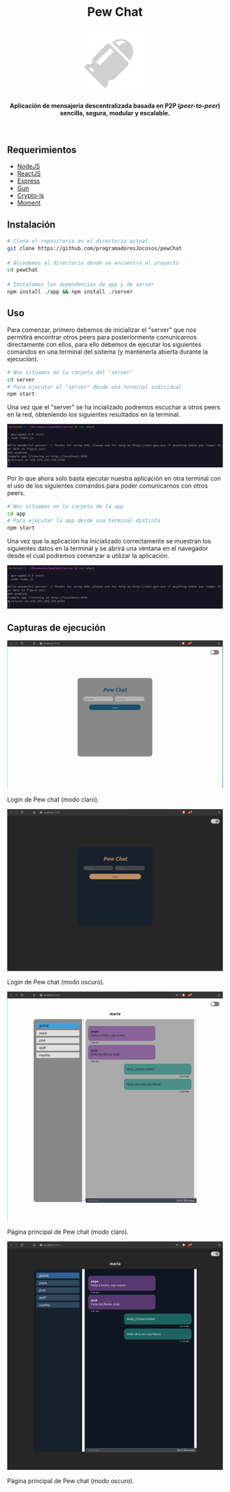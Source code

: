 <div align="center">
  <h1>Pew Chat</h1>
  <img width=30% height=25% src="./app/public/pew.png" alter=""></img>
  <h4>Aplicación de mensajería descentralizada basada en P2P (<i>peer-to-peer</i>) sencilla, segura, modular y escalable.</h4>
  <br>
</div>

<div>
  <h2>Requerimientos</h2>
  <ul>
    <li><a href="https://nodejs.org/es/" rel="external">NodeJS</a></li>
    <li><a href="https://es.reactjs.org/" rel="external">ReactJS</a></li>
    <li><a href="https://expressjs.com/" rel="external">Express</a></li>
    <li><a href="https://gun.eco/" rel="external">Gun</a></li>
    <li><a href="https://github.com/brix/crypto-js" rel="external">Crypto-js</a></li>
    <li><a href="https://momentjs.com/" rel="external">Moment</a></li>
  </ul>
  
  <h2>Instalación</h2>
  
  ```bash
  # Clona el repositorio en el directorio actual
  git clone https://github.com/programadoresJocosos/pewChat
  
  # Accedemos al directorio donde se encuentra el proyecto
  cd pewChat
  
  # Instalamos las dependencias de app y de server
  npm install ./app && npm install ./server
  ```
  
  <h2>Uso</h2>
  <p>Para comenzar, primero debemos de inicializar el "server" que nos permitirá encontrar otros peers para posteriormente comunicarnos directamente con ellos, para ello debemos  de ejecutar los siguientes comandos en una terminal del sistema (y mantenerla abierta durante la ejecución).</p>
  
  ```bash
  # Nos situamos en la carpeta del "server"
  cd server
  # Para ejecutar el "server" desde una terminal individual
  npm start
  ```
  
  <p>Una vez que el "server" se ha incializado podremos escuchar a otros peers en la red, obteniendo los siguientes resultados en la terminal.</p>
  <img src="imgs/server.png" alter=""></img>
  <p>Por lo que ahora solo basta ejecutar nuestra aplicación en otra terminal con el uso de los siguientes comandos para  poder comunicarnos con otros peers.</p>
  
  ```bash
  # Nos situamos en la carpeta de la app
  cd app
  # Para ejecutar la app desde una terminal distinta
  npm start
  ```
  
  <p>Una vez que la aplicación ha inicializado correctamente se muestran los siguientes datos en la terminal y se abrirá una ventana en el navegador desde el cual podremos comenzar a utilizar la aplicación.</p>
  <img src="imgs/app.png" alter=""></img>
  
  <h2>Capturas de ejecución</h2>
  <img src="imgs/pewchat.png" alter=""></img>
  <p>Login de Pew chat (modo claro).</p>
  <img src="imgs/pewchat_dark.png" alter=""></img>
  <p>Login de Pew chat (modo oscuro).</p>
  <img src="imgs/pewchat_chat.png" alter=""></img>
  <p>Página principal de Pew chat (modo claro).</p>
  <img src="imgs/pewchat_chatdark.png" alter=""></img>
  <p>Página principal de Pew chat (modo oscuro).</p>
</div>
